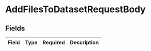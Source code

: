 # AddFilesToDatasetRequestBody


## Fields

| Field       | Type        | Required    | Description |
| ----------- | ----------- | ----------- | ----------- |